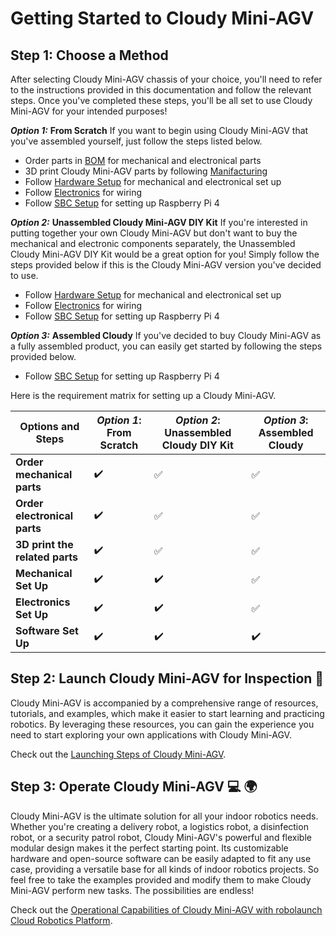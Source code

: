 <!-- # robolaunch Cloudy Mini-AGV
1. [ROS Learning](/agv/learning/): You will find information and learn about robotics and ROS from the basics to advance.
2. [Mechanical](/agv/mechanical/): You will find information about mechanical design details of Cloudy Mini-AGV such as BOM lists of required parts, manufacturing guides to 3D print Cloudy Mini-AGV parts and setting up everything.
3. [Electronics](/agv/electronics/): You will find information about each electronics part of Cloudy Mini-AGV and connecting them together.
4. [Software](/agv/software/): You will find information about different software components of Cloudy Mini-AGV such as embedded software, SBC and simulation. -->

# Getting Started to Cloudy Mini-AGV

## Step 1: Choose a Method

After selecting Cloudy Mini-AGV chassis of your choice, you'll need to refer to the instructions provided in this documentation and follow the relevant steps. Once you've completed these steps, you'll be all set to use Cloudy Mini-AGV for your intended purposes!

***Option 1:*** **From Scratch**
If you want to begin using Cloudy Mini-AGV that you've assembled yourself, just follow the steps listed below.

- Order parts in [BOM](./agv/mechanical/bom-mechanical.md) for mechanical and electronical parts
- 3D print Cloudy Mini-AGV parts by following [Manifacturing](./agv/mechanical/manifacturing.md)
- Follow [Hardware Setup](./agv/mechanical/hardware-setup.md) for mechanical and electronical set up
- Follow [Electronics](./agv/electronics/) for wiring
- Follow [SBC Setup](./agv/raspberry-pi-4-setup/) for setting up Raspberry Pi 4

***Option 2:*** **Unassembled Cloudy Mini-AGV DIY Kit**
If you're interested in putting together your own Cloudy Mini-AGV but don't want to buy the mechanical and electronic components separately, the Unassembled Cloudy Mini-AGV DIY Kit would be a great option for you! Simply follow the steps provided below if this is the Cloudy Mini-AGV version you've decided to use.

- Follow [Hardware Setup](./agv/mechanical/hardware-setup.md) for mechanical and electronical set up
- Follow [Electronics](./agv/electronics/) for wiring
- Follow [SBC Setup](./agv/raspberry-pi-4-setup/) for setting up Raspberry Pi 4

***Option 3:*** **Assembled Cloudy**
If you've decided to buy Cloudy Mini-AGV as a fully assembled product, you can easily get started by following the steps provided below.

- Follow [SBC Setup](./agv/raspberry-pi-4-setup/) for setting up Raspberry Pi 4

Here is the requirement matrix for setting up a Cloudy Mini-AGV.

| **Options and Steps** | *Option 1*: From Scratch | *Option 2*: Unassembled Cloudy DIY Kit | *Option 3*: Assembled Cloudy |
| --- | --- | ----------- | --- |
| **Order mechanical parts** | :heavy_check_mark: | :white_check_mark:| :white_check_mark:|
| **Order electronical parts** | :heavy_check_mark: | :white_check_mark:| :white_check_mark:|
| **3D print the related parts**| :heavy_check_mark:| :white_check_mark:|:white_check_mark:|
| **Mechanical Set Up**| :heavy_check_mark:| :heavy_check_mark:| :white_check_mark:|
| **Electronics Set Up**| :heavy_check_mark:| :heavy_check_mark:| :white_check_mark:|
| **Software Set Up**| :heavy_check_mark:| :heavy_check_mark:| :heavy_check_mark:|

## Step 2: Launch Cloudy Mini-AGV for Inspection :rocket:

Cloudy Mini-AGV is accompanied by a comprehensive range of resources, tutorials, and examples, which make it easier to start learning and practicing robotics. By leveraging these resources, you can gain the experience you need to start exploring your own applications with Cloudy Mini-AGV. 

Check out the [Launching Steps of Cloudy Mini-AGV](./agv/launching/).

## Step 3: Operate Cloudy Mini-AGV :computer: :earth_africa:

Cloudy Mini-AGV is the ultimate solution for all your indoor robotics needs. Whether you're creating a delivery robot, a logistics robot, a disinfection robot, or a security patrol robot, Cloudy Mini-AGV's powerful and flexible modular design makes it the perfect starting point. Its customizable hardware and open-source software can be easily adapted to fit any use case, providing a versatile base for all kinds of indoor robotics projects. So feel free to take the examples provided and modify them to make Cloudy Mini-AGV perform new tasks. The possibilities are endless!

Check out the [Operational Capabilities of Cloudy Mini-AGV with robolaunch Cloud Robotics Platform](./agv/operations/).